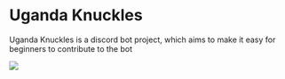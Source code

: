 # Uganda Knuckles

Uganda Knuckles is a discord bot project, which aims to make it easy for beginners
to contribute to the bot

![](https://cdn.discordapp.com/app-icons/720214661047386176/efdd2b809177ed111405574cc24838c9.png)
